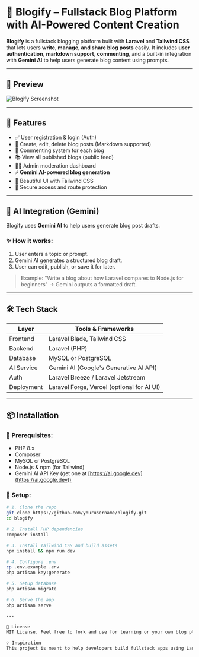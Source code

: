 # 📝 Blogify – Fullstack Blog Platform with AI-Powered Content Creation

**Blogify** is a fullstack blogging platform built with **Laravel** and **Tailwind CSS** that lets users **write, manage, and share blog posts** easily. It includes **user authentication**, **markdown support**, **commenting**, and a built-in integration with **Gemini AI** to help users generate blog content using prompts.

---

## 📸 Preview

![Blogify Screenshot](./screenshot.png)

---

## 🚀 Features

- ✅ User registration & login (Auth)
- 📝 Create, edit, delete blog posts (Markdown supported)
- 💬 Commenting system for each blog
- 📚 View all published blogs (public feed)
- 👨‍💻 Admin moderation dashboard
- ⚡️ **Gemini AI-powered blog generation**
- 🎨 Beautiful UI with Tailwind CSS
- 🔐 Secure access and route protection

---

## 🧠 AI Integration (Gemini)

Blogify uses **Gemini AI** to help users generate blog post drafts.

### ✨ How it works:
1. User enters a topic or prompt.
2. Gemini AI generates a structured blog draft.
3. User can edit, publish, or save it for later.

> Example: "Write a blog about how Laravel compares to Node.js for beginners" → Gemini outputs a formatted draft.

---

## 🛠️ Tech Stack

| Layer       | Tools & Frameworks                              |
|------------|--------------------------------------------------|
| Frontend    | Laravel Blade, Tailwind CSS                     |
| Backend     | Laravel (PHP)                                   |
| Database    | MySQL or PostgreSQL                             |
| AI Service  | Gemini AI (Google's Generative AI API)          |
| Auth        | Laravel Breeze / Laravel Jetstream              |
| Deployment  | Laravel Forge, Vercel (optional for AI UI)      |

---

## 📦 Installation

### 🔧 Prerequisites:
- PHP 8.x
- Composer
- MySQL or PostgreSQL
- Node.js & npm (for Tailwind)
- Gemini AI API Key (get one at [https://ai.google.dev](https://ai.google.dev))

### 🧪 Setup:

```bash
# 1. Clone the repo
git clone https://github.com/yourusername/blogify.git
cd blogify

# 2. Install PHP dependencies
composer install

# 3. Install Tailwind CSS and build assets
npm install && npm run dev

# 4. Configure .env
cp .env.example .env
php artisan key:generate

# 5. Setup database
php artisan migrate

# 6. Serve the app
php artisan serve

---

📌 License
MIT License. Feel free to fork and use for learning or your own blog platform.

💡 Inspiration
This project is meant to help developers build fullstack apps using Laravel and explore AI-assisted content creation using Gemini AI. It’s designed to be portfolio-ready and scalable.




